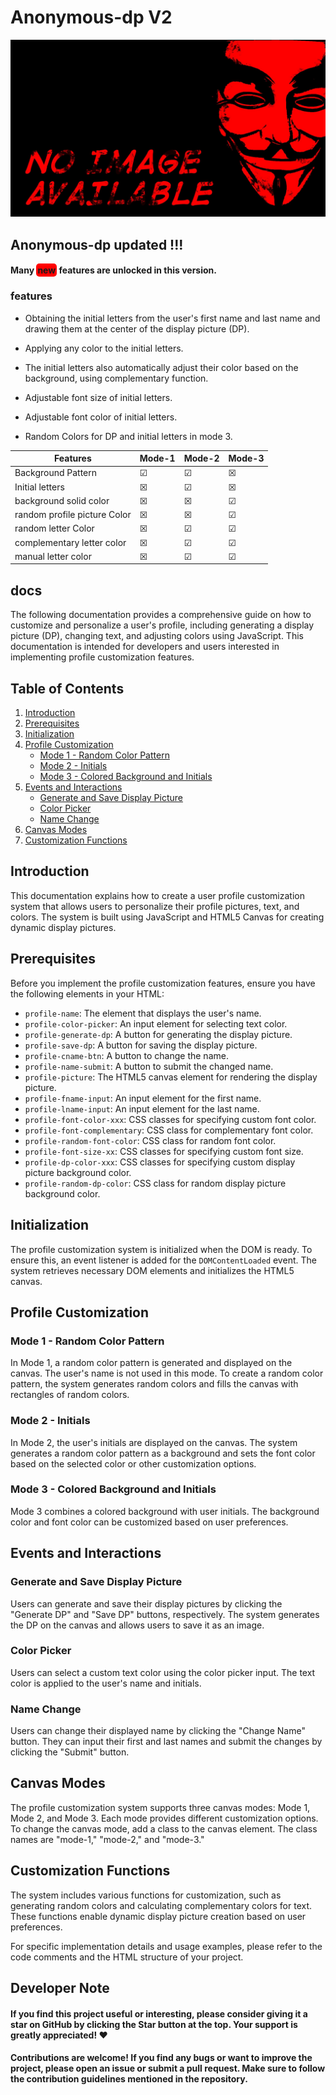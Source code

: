 # Anonymous-dp V2

![cover picture](./assets/cover.jpg)

## Anonymous-dp updated !!!

#### Many <span style="background-color:red;border-radius:5px;padding:2px;font-weight:bold;">new</span> features are unlocked in this version.

### features

- Obtaining the initial letters from the user's first name and last name and drawing them at the center of the display picture (DP).

- Applying any color to the initial letters.

- The initial letters also automatically adjust their color based on the background, using complementary function.

- Adjustable font size of initial letters.

- Adjustable font color of initial letters.

- Random Colors for DP and initial letters in mode 3.

| Features                     | Mode-1  | Mode-2  | Mode-3  |
| ---------------------------- | ------- | ------- | ------- |
| Background Pattern           | &#9745; | &#9745; | &#9746; |
| Initial letters              | &#9746; | &#9745; | &#9746; |
| background solid color       | &#9746; | &#9746; | &#9745; |
| random profile picture Color | &#9746; | &#9746; | &#9745; |
| random letter Color          | &#9746; | &#9745; | &#9745; |
| complementary letter color   | &#9746; | &#9745; | &#9745; |
| manual letter color          | &#9746; | &#9745; | &#9745; |

## docs

The following documentation provides a comprehensive guide on how to customize and personalize a user's profile, including generating a display picture (DP), changing text, and adjusting colors using JavaScript. This documentation is intended for developers and users interested in implementing profile customization features.

## Table of Contents
1. [Introduction](#introduction)
2. [Prerequisites](#prerequisites)
3. [Initialization](#initialization)
4. [Profile Customization](#profile-customization)
   - [Mode 1 - Random Color Pattern](#mode-1-random-color-pattern)
   - [Mode 2 - Initials](#mode-2-initials)
   - [Mode 3 - Colored Background and Initials](#mode-3-colored-background-and-initials)
5. [Events and Interactions](#events-and-interactions)
   - [Generate and Save Display Picture](#generate-and-save-display-picture)
   - [Color Picker](#color-picker)
   - [Name Change](#name-change)
6. [Canvas Modes](#canvas-modes)
7. [Customization Functions](#customization-functions)

## Introduction

This documentation explains how to create a user profile customization system that allows users to personalize their profile pictures, text, and colors. The system is built using JavaScript and HTML5 Canvas for creating dynamic display pictures.

## Prerequisites

Before you implement the profile customization features, ensure you have the following elements in your HTML:

- `profile-name`: The element that displays the user's name.
- `profile-color-picker`: An input element for selecting text color.
- `profile-generate-dp`: A button for generating the display picture.
- `profile-save-dp`: A button for saving the display picture.
- `profile-cname-btn`: A button to change the name.
- `profile-name-submit`: A button to submit the changed name.
- `profile-picture`: The HTML5 canvas element for rendering the display picture.
- `profile-fname-input`: An input element for the first name.
- `profile-lname-input`: An input element for the last name.
- `profile-font-color-xxx`: CSS classes for specifying custom font color.
- `profile-font-complementary`: CSS class for complementary font color.
- `profile-random-font-color`: CSS class for random font color.
- `profile-font-size-xx`: CSS classes for specifying custom font size.
- `profile-dp-color-xxx`: CSS classes for specifying custom display picture background color.
- `profile-random-dp-color`: CSS class for random display picture background color.

## Initialization

The profile customization system is initialized when the DOM is ready. To ensure this, an event listener is added for the `DOMContentLoaded` event. The system retrieves necessary DOM elements and initializes the HTML5 canvas.

## Profile Customization

### Mode 1 - Random Color Pattern

In Mode 1, a random color pattern is generated and displayed on the canvas. The user's name is not used in this mode. To create a random color pattern, the system generates random colors and fills the canvas with rectangles of random colors.

### Mode 2 - Initials

In Mode 2, the user's initials are displayed on the canvas. The system generates a random color pattern as a background and sets the font color based on the selected color or other customization options.

### Mode 3 - Colored Background and Initials

Mode 3 combines a colored background with user initials. The background color and font color can be customized based on user preferences.

## Events and Interactions

### Generate and Save Display Picture

Users can generate and save their display pictures by clicking the "Generate DP" and "Save DP" buttons, respectively. The system generates the DP on the canvas and allows users to save it as an image.

### Color Picker

Users can select a custom text color using the color picker input. The text color is applied to the user's name and initials.

### Name Change

Users can change their displayed name by clicking the "Change Name" button. They can input their first and last names and submit the changes by clicking the "Submit" button.

## Canvas Modes

The profile customization system supports three canvas modes: Mode 1, Mode 2, and Mode 3. Each mode provides different customization options. To change the canvas mode, add a class to the canvas element. The class names are "mode-1," "mode-2," and "mode-3."

## Customization Functions

The system includes various functions for customization, such as generating random colors and calculating complementary colors for text. These functions enable dynamic display picture creation based on user preferences.

For specific implementation details and usage examples, please refer to the code comments and the HTML structure of your project.


## <span id="dev-note">Developer Note</span>

#### If you find this project useful or interesting, please consider giving it a star on GitHub by clicking the Star button at the top. Your support is greatly appreciated! &#10084;

#### Contributions are welcome! If you find any bugs or want to improve the project, please open an issue or submit a pull request. Make sure to follow the contribution guidelines mentioned in the repository.

